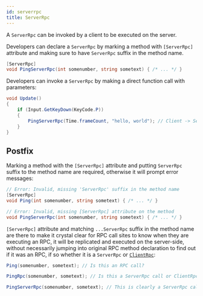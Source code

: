 ```yaml
---
id: serverrpc
title: ServerRpc
---
```


A `ServerRpc` can be invoked by a client to be executed on the server.

Developers can declare a `ServerRpc` by marking a method with `[ServerRpc]` attribute and making sure to have `ServerRpc` suffix in the method name.

```csharp
[ServerRpc]
void PingServerRpc(int somenumber, string sometext) { /* ... */ }
```
Developers can invoke a `ServerRpc` by making a direct function call with parameters:

```csharp
void Update()
{
    if (Input.GetKeyDown(KeyCode.P))
    {
        PingServerRpc(Time.frameCount, "hello, world"); // Client -> Server
    }
}
```

## Postfix

Marking a method with the `[ServerRpc]` attribute and putting `ServerRpc` suffix to the method name are required, otherwise it will prompt error messages:

```csharp
// Error: Invalid, missing 'ServerRpc' suffix in the method name
[ServerRpc]
void Ping(int somenumber, string sometext) { /* ... */ }

// Error: Invalid, missing [ServerRpc] attribute on the method
void PingServerRpc(int somenumber, string sometext) { /* ... */ }
```

`[ServerRpc]` attribute and matching `...ServerRpc` suffix in the method name are there to make it crystal clear for RPC call sites to know when they are executing an RPC, it will be replicated and executed on the server-side, without necessarily jumping into original RPC method declaration to find out if it was an RPC, if so whether it is a `ServerRpc` or [`ClientRpc`](clientrpc.md):

```csharp
Ping(somenumber, sometext); // Is this an RPC call?

PingRpc(somenumber, sometext); // Is this a ServerRpc call or ClientRpc call?

PingServerRpc(somenumber, sometext); // This is clearly a ServerRpc call
```